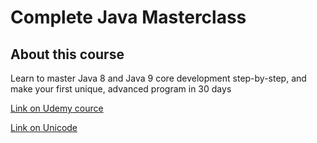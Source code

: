 # Complete Java Masterclass

## About this course

Learn to master Java 8 and Java 9 core development step-by-step, and make your first unique, advanced program in 30 days

[Link on Udemy cource](https://www.udemy.com/java-the-complete-java-developer-course)

[Link on Unicode](https://unicode-table.com)
